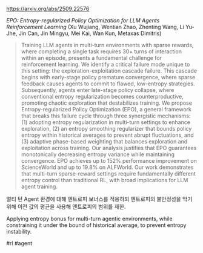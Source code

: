 https://arxiv.org/abs/2509.22576

*EPO: Entropy-regularized Policy Optimization for LLM Agents Reinforcement Learning* (Xu Wujiang, Wentian Zhao, Zhenting Wang, Li Yu-Jhe, Jin Can, Jin Mingyu, Mei Kai, Wan Kun, Metaxas Dimitris)

> Training LLM agents in multi-turn environments with sparse rewards, where completing a single task requires 30+ turns of interaction within an episode, presents a fundamental challenge for reinforcement learning. We identify a critical failure mode unique to this setting: the exploration-exploitation cascade failure. This cascade begins with early-stage policy premature convergence, where sparse feedback causes agents to commit to flawed, low-entropy strategies. Subsequently, agents enter late-stage policy collapse, where conventional entropy regularization becomes counterproductive, promoting chaotic exploration that destabilizes training. We propose Entropy-regularized Policy Optimization (EPO), a general framework that breaks this failure cycle through three synergistic mechanisms: (1) adopting entropy regularization in multi-turn settings to enhance exploration, (2) an entropy smoothing regularizer that bounds policy entropy within historical averages to prevent abrupt fluctuations, and (3) adaptive phase-based weighting that balances exploration and exploitation across training. Our analysis justifies that EPO guarantees monotonically decreasing entropy variance while maintaining convergence. EPO achieves up to 152% performance improvement on ScienceWorld and up to 19.8% on ALFWorld. Our work demonstrates that multi-turn sparse-reward settings require fundamentally different entropy control than traditional RL, with broad implications for LLM agent training.

멀티 턴 Agent 환경에 대해 엔트로피 보너스를 적용하되 엔트로피의 불안정성을 막기 위해 이전 값의 평균을 사용해 엔트로피의 범위를 제한.

<english>
Applying entropy bonus for multi-turn agentic environments, while constraining it under the bound of historical average, to prevent entropy instability.
</english>

#rl #agent 